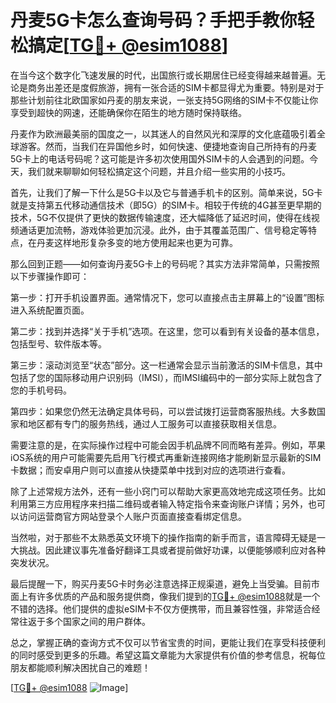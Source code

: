 # 丹麦5G卡怎么查询号码？手把手教你轻松搞定[[TG💪+ @esim1088](https://t.me/s/esim1088)]

在当今这个数字化飞速发展的时代，出国旅行或长期居住已经变得越来越普遍。无论是商务出差还是度假旅游，拥有一张合适的SIM卡都显得尤为重要。特别是对于那些计划前往北欧国家如丹麦的朋友来说，一张支持5G网络的SIM卡不仅能让你享受到超快的网速，还能确保你在陌生的地方随时保持联络。

丹麦作为欧洲最美丽的国度之一，以其迷人的自然风光和深厚的文化底蕴吸引着全球游客。然而，当我们在异国他乡时，如何快速、便捷地查询自己所持有的丹麦5G卡上的电话号码呢？这可能是许多初次使用国外SIM卡的人会遇到的问题。今天，我们就来聊聊如何轻松搞定这个问题，并且介绍一些实用的小技巧。

首先，让我们了解一下什么是5G卡以及它与普通手机卡的区别。简单来说，5G卡就是支持第五代移动通信技术（即5G）的SIM卡。相较于传统的4G甚至更早期的技术，5G不仅提供了更快的数据传输速度，还大幅降低了延迟时间，使得在线视频通话更加流畅，游戏体验更加沉浸。此外，由于其覆盖范围广、信号稳定等特点，在丹麦这样地形复杂多变的地方使用起来也更为可靠。

那么回到正题——如何查询丹麦5G卡上的号码呢？其实方法非常简单，只需按照以下步骤操作即可：

第一步：打开手机设置界面。通常情况下，您可以直接点击主屏幕上的“设置”图标进入系统配置页面。

第二步：找到并选择“关于手机”选项。在这里，您可以看到有关设备的基本信息，包括型号、软件版本等。

第三步：滚动浏览至“状态”部分。这一栏通常会显示当前激活的SIM卡信息，其中包括了您的国际移动用户识别码（IMSI），而IMSI编码中的一部分实际上就包含了您的手机号码。

第四步：如果您仍然无法确定具体号码，可以尝试拨打运营商客服热线。大多数国家和地区都有专门的服务热线，通过人工服务可以直接获取相关信息。

需要注意的是，在实际操作过程中可能会因手机品牌不同而略有差异。例如，苹果iOS系统的用户可能需要先启用飞行模式再重新连接网络才能刷新显示最新的SIM卡数据；而安卓用户则可以直接从快捷菜单中找到对应的选项进行查看。

除了上述常规方法外，还有一些小窍门可以帮助大家更高效地完成这项任务。比如利用第三方应用程序来扫描二维码或者输入特定指令来查询账户详情；另外，也可以访问运营商官方网站登录个人账户页面直接查看绑定信息。

当然啦，对于那些不太熟悉英文环境下的操作指南的新手而言，语言障碍无疑是一大挑战。因此建议事先准备好翻译工具或者提前做好功课，以便能够顺利应对各种突发状况。

最后提醒一下，购买丹麦5G卡时务必注意选择正规渠道，避免上当受骗。目前市面上有许多优质的产品和服务提供商，像我们提到的[TG💪+ @esim1088](https://t.me/s/esim1088)就是一个不错的选择。他们提供的虚拟eSIM卡不仅方便携带，而且兼容性强，非常适合经常往返于多个国家之间的用户群体。

总之，掌握正确的查询方式不仅可以节省宝贵的时间，更能让我们在享受科技便利的同时感受到更多的乐趣。希望这篇文章能为大家提供有价值的参考信息，祝每位朋友都能顺利解决困扰自己的难题！

[[TG💪+ @esim1088](https://t.me/s/esim1088) ![Image](https://i.postimg.cc/4NQfJmqS/Snipaste-2025-05-13-00-14-12.png)]